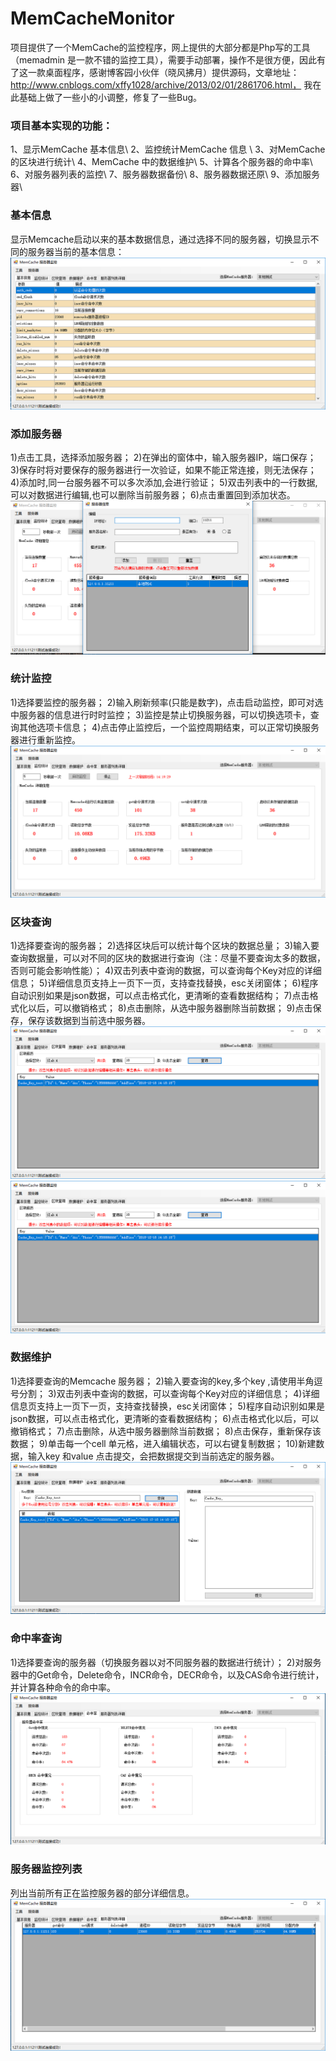 # MemCacheMonitor

项目提供了一个MemCache的监控程序，网上提供的大部分都是Php写的工具（memadmin 是一款不错的监控工具），需要手动部署，操作不是很方便，因此有了这一款桌面程序，感谢博客园小伙伴（晓风拂月）提供源码，文章地址：http://www.cnblogs.com/xffy1028/archive/2013/02/01/2861706.html，
我在此基础上做了一些小的小调整，修复了一些Bug。

### 项目基本实现的功能：
1、显示MemCache 基本信息\\
2、监控统计MemCache 信息 \\
3、对MemCache 的区块进行统计\\
4、MemCache 中的数据维护\\
5、计算各个服务器的命中率\\
6、对服务器列表的监控\\
7、服务器数据备份\\
8、服务器数据还原\\
9、添加服务器\\
### 基本信息
显示Memcache启动以来的基本数据信息，通过选择不同的服务器，切换显示不同的服务器当前的基本信息：
![基本信息](https://github.com/ZhaoYis/MemCacheMonitor/blob/master/1.png)
### 添加服务器
1)点击工具，选择添加服务器；
2)在弹出的窗体中，输入服务器IP，端口保存；
3)保存时将对要保存的服务器进行一次验证，如果不能正常连接，则无法保存；
4)添加时,同一台服务器不可以多次添加,会进行验证；
5)双击列表中的一行数据,可以对数据进行编辑,也可以删除当前服务器；
6)点击重置回到添加状态。
![添加服务器](https://github.com/ZhaoYis/MemCacheMonitor/blob/master/1-1.png)
### 统计监控
1)选择要监控的服务器；
2)输入刷新频率(只能是数字)，点击启动监控，即可对选中服务器的信息进行时时监控；
3)监控是禁止切换服务器，可以切换选项卡，查询其他选项卡信息；
4)点击停止监控后，一个监控周期结束，可以正常切换服务器进行重新监控。
![统计监控](https://github.com/ZhaoYis/MemCacheMonitor/blob/master/2.png)
### 区块查询
1)选择要查询的服务器；
2)选择区块后可以统计每个区块的数据总量；
3)输入要查询数据量，可以对不同的区块的数据进行查询（注：尽量不要查询太多的数据，否则可能会影响性能）；
4)双击列表中查询的数据，可以查询每个Key对应的详细信息；
5)详细信息页支持上一页下一页，支持查找替换，esc关闭窗体；
6)程序自动识别如果是json数据，可以点击格式化，更清晰的查看数据结构；
7)点击格式化以后，可以撤销格式；
8)点击删除，从选中服务器删除当前数据；
9)点击保存，保存该数据到当前选中服务器。
![区块查询](https://github.com/ZhaoYis/MemCacheMonitor/blob/master/3.png)
![区块查询](https://github.com/ZhaoYis/MemCacheMonitor/blob/master/3.png)
### 数据维护
1)选择要查询的Memcache 服务器；
2)输入要查询的key,多个key ,请使用半角逗号分割；
3)双击列表中查询的数据，可以查询每个Key对应的详细信息；
4)详细信息页支持上一页下一页，支持查找替换，esc关闭窗体；
5)程序自动识别如果是json数据，可以点击格式化，更清晰的查看数据结构；
6)点击格式化以后，可以撤销格式；
7)点击删除，从选中服务器删除当前数据；
8)点击保存，重新保存该数据；
9)单击每一个cell 单元格，进入编辑状态，可以右键复制数据；
10)新建数据，输入key 和value 点击提交，会把数据提交到当前选定的服务器。
![数据维护](https://github.com/ZhaoYis/MemCacheMonitor/blob/master/4.png)
### 命中率查询
1)选择要查询的服务器（切换服务器以对不同服务器的数据进行统计）；
2)对服务器中的Get命令，Delete命令，INCR命令，DECR命令，以及CAS命令进行统计，并计算各种命令的命中率。
![命中率查询](https://github.com/ZhaoYis/MemCacheMonitor/blob/master/5.png)
### 服务器监控列表
列出当前所有正在监控服务器的部分详细信息。
![服务器监控列表](https://github.com/ZhaoYis/MemCacheMonitor/blob/master/6.png)

